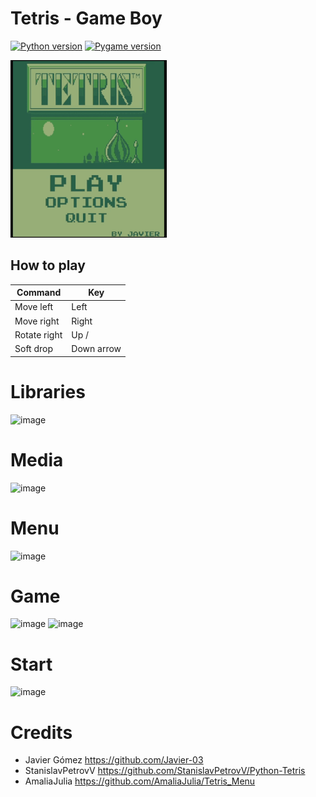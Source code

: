 Tetris - Game Boy
============
[![Python version](https://img.shields.io/badge/python-3.10.2-blue.svg)](https://www.python.org)
[![Pygame version](https://img.shields.io/badge/pygame-2.1.2-red.svg)](http://pygame.org)

<img src="img/1127.gif" width="250"> 
 
## How to play
| Command      | Key           |   
|--------------|---------------|
| Move left    | Left          |
| Move right   | Right         |
| Rotate right | Up /          |
| Soft drop    | Down arrow    |







# Libraries
![image](https://user-images.githubusercontent.com/95238615/204167337-d2852ff1-2e2c-4e54-8891-748cf7af2d9f.png)

# Media
![image](https://user-images.githubusercontent.com/95238615/204173738-aab787a8-953e-4055-b994-3a3ca2bcb482.png)


# Menu
![image](https://user-images.githubusercontent.com/95238615/204173513-fca9aea3-1d2a-4215-9392-8e71c08ab76e.png)

# Game
![image](https://user-images.githubusercontent.com/95238615/204189924-f054a031-56b8-439c-a86f-cdc03f958197.png)
![image](https://user-images.githubusercontent.com/95238615/204190545-33e84712-66d7-4ff5-95c0-5af58c2f9481.png)

# Start
![image](https://user-images.githubusercontent.com/95238615/204190620-71512251-4ef4-4def-8356-c7bb2afdd7c1.png)

# Credits
* Javier Gómez https://github.com/Javier-03
* StanislavPetrovV https://github.com/StanislavPetrovV/Python-Tetris
* AmaliaJulia https://github.com/AmaliaJulia/Tetris_Menu

